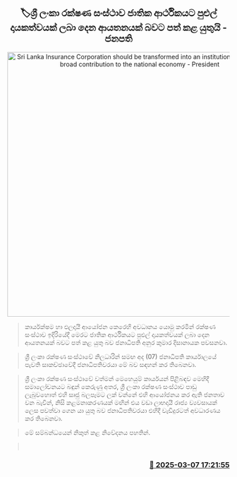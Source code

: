 <p align='center'><b><h2 align='center' title='Sri Lanka Insurance Corporation should be transformed into an institution that makes a broad contribution to the national economy - President'>🏷ශ්‍රී ලංකා රක්ෂණ සංස්ථාව ජාතික ආර්ථිකයට පුළුල් දායකත්වයක් ලබා දෙන ආයතනයක් බවට පත් කළ යුතුයි - ජනපති</h2></b></p>
<p align='center'><img src='https://helakuru.sgp1.cdn.digitaloceanspaces.com/esana/images/lib/anura-president-insuarance.jpg' width='600' alt='Sri Lanka Insurance Corporation should be transformed into an institution that makes a broad contribution to the national economy - President'></p>

> කාර්යක්ෂම හා ඵලදායී ආයෝජන කෙරෙහි අවධානය යොමු කරමින් රක්ෂණ සංස්ථාව ඉදිරියේදී මෙරට ජාතික ආර්ථිකයට පුළුල් දායකත්වයක් ලබා දෙන ආයතනයක් බවට පත් කළ යුතු බව ජනාධිපති අනුර කුමාර දිසානායක පවසනවා.

> ශ්‍රී ලංකා රක්ෂණ සංස්ථාවේ නිලධාරින් සමඟ අද (07) ජනාධිපති කාර්යාලයේ පැවති සාකච්ඡාවේදී ජනාධිපතිවරයා මේ බව සඳහන් කර තිබෙනවා.

> ශ්‍රී ලංකා රක්ෂණ සංස්ථාවේ වත්මන් මෙහෙයුම් කාර්යයන් පිළිබඳව මෙහිදී සමාලෝචනයට බඳුන් කෙරුණු අතර, ශ්‍රී ලංකා රක්ෂණ සංස්ථාව පාඩු ලැබුවහොත් එහි සෘජු බලපෑමට ලක් වන්නේ එහි ආයෝජනය කර ඇති ජනතාව වන බැවින්, නිසි කළමනාකරණයක් මඟින් එය වඩා ලාභදායී රාජ්‍ය ව්‍යවසායක් ලෙස පවත්වා ගෙන යා යුතු බව ජනාධිපතිවරයා එහිදී වැඩිදුරටත් අවධාරණය කර තිබෙනවා.

> මේ සම්බන්ධයෙන් නිකුත් කළ නිවේදනය පහතින්.  

>  



<h3 align='right'><a href='https://www.helakuru.lk/esana/p/108141/'>📅 2025-03-07 17:21:55</a></h3>
